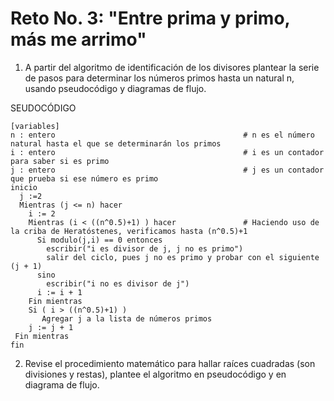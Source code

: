 # Reto No. 3: "Entre prima y primo, más me arrimo"
1. A partir del algoritmo de identificación de los divisores plantear la serie de pasos para determinar los números primos hasta un natural n, usando pseudocódigo y diagramas de flujo.

SEUDOCÓDIGO

```pseudocode
[variables]
n : entero                                          # n es el número natural hasta el que se determinarán los primos
i : entero                                          # i es un contador para saber si es primo
j : entero                                          # j es un contador que prueba si ese número es primo
inicio
  j :=2
  Mientras (j <= n) hacer
    i := 2
    Mientras (i < ((n^0.5)+1) ) hacer               # Haciendo uso de la criba de Heratóstenes, verificamos hasta (n^0.5)+1
      Si modulo(j,i) == 0 entonces
        escribir("i es divisor de j, j no es primo")
        salir del ciclo, pues j no es primo y probar con el siguiente (j + 1) 
      sino
        escribir("i no es divisor de j")
      i := i + 1
    Fin mientras
    Si ( i > ((n^0.5)+1) )
       Agregar j a la lista de números primos
    j := j + 1
 Fin mientras
fin
```




2. Revise el procedimiento matemático para hallar raíces cuadradas (son divisiones y restas), plantee el algoritmo en pseudocódigo y en diagrama de flujo.


